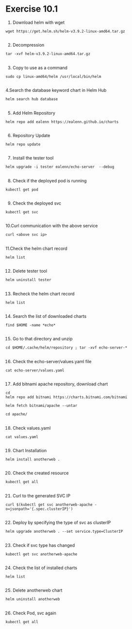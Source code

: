 # Exercise 10.1


1. Download helm with wget
```
wget https://get.helm.sh/helm-v3.9.2-linux-amd64.tar.gz
```

##

2. Decompression
```
tar -xvf helm-v3.9.2-linux-amd64.tar.gz
```

##

3. Copy to use as a command
```
sudo cp linux-amd64/helm /usr/local/bin/helm
```

##

4.Search the database keyword chart in Helm Hub
```
helm search hub database
```

##

5. Add Helm Repository
```
helm repo add ealenn https://ealenn.github.io/charts
```

##

6. Repository Update
```
helm repo update
```

##

7. Install the tester tool
```
helm upgrade -i tester ealenn/echo-server  --debug
```

##

8. Check if the deployed pod is running
```
kubectl get pod
```

##

9. Check the deployed svc
```
kubectl get svc
```

##

10.Curl communication with the above service
```
curl <above svc ip>
```

##

11.Check the helm chart record
```
helm list
```

##

12. Delete tester tool
```
helm uninstall tester
```

##

13. Recheck the helm chart record
```
helm list
```

##

14. Search the list of downloaded charts
```
find $HOME -name *echo*
```

##

15. Go to that directory and unzip
```
cd $HOME/.cache/helm/repository ; tar -xvf echo-server-*
```

##

16. Check the echo-server/values.yaml file
```
cat echo-server/values.yaml
```

##

17. Add bitnami apache repository, download chart
```
cd
helm repo add bitnami https://charts.bitnami.com/bitnami
```

```
helm fetch bitnami/apache --untar
```

```
cd apache/
```

##

18. Check values.yaml
```
cat values.yaml
```

##

19. Chart Installation
```
helm install anotherweb .
```

##

20. Check the created resource
```
kubectl get all
```

##

21. Curl to the generated SVC IP
```
curl $(kubectl get svc anotherweb-apache -o=jsonpath='{.spec.clusterIP}')
```

##

22. Deploy by specifying the type of svc as clusterIP
```
helm upgrade anotherweb . --set service.type=ClusterIP
```

##

23. Check if svc type has changed
```
kubectl get svc anotherweb-apache
```

##

24. Check the list of installed charts
```
helm list
```

##

25. Delete anotherweb chart
```
helm uninstall anotherweb
```

##

26. Check Pod, svc again
```
kubectl get all
```

